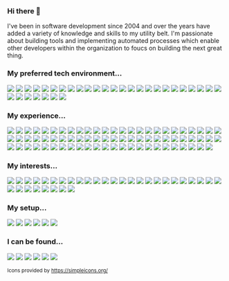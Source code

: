 ### Hi there 👋

I've been in software development since 2004 and over the years have added a variety of knowledge and skills to my utility belt. I'm passionate about building tools and implementing automated processes which enable other developers within the organization to foucs on building the next great thing.

### My preferred tech environment...
[<img src="https://img.shields.io/badge/CSS3-1572B6?style=for-the-badge&logo=css3&logoColor=white" />]()
[<img src="https://img.shields.io/badge/Datadog-632CA6?style=for-the-badge&logo=datadog&logoColor=white" />]()
[<img src="https://img.shields.io/badge/Dependabot-025E8C?style=for-the-badge&logo=dependabot&logoColor=white" />]()
[<img src="https://img.shields.io/badge/ESLint-4B32C3?style=for-the-badge&logo=eslint&logoColor=white" />]()
[<img src="https://img.shields.io/badge/Figma-F24E1E?style=for-the-badge&logo=figma&logoColor=white" />]()
[<img src="https://img.shields.io/badge/Git-F05032?style=for-the-badge&logo=git&logoColor=white" />]()
[<img src="https://img.shields.io/badge/GitHub Actions-2088FF?style=for-the-badge&logo=githubactions&logoColor=white" />]()
[<img src="https://img.shields.io/badge/GitHub CoPilot-000000?style=for-the-badge&logo=githubcopilot&logoColor=white" />]()
[<img src="https://img.shields.io/badge/Homebrew-FBB040?style=for-the-badge&logo=homebrew&logoColor=black" />]()
[<img src="https://img.shields.io/badge/HTML5-E34F26?style=for-the-badge&logo=html5&logoColor=white" />]()
[<img src="https://img.shields.io/badge/i18next-26A69A?style=for-the-badge&logo=i18next&logoColor=white" />]()
[<img src="https://img.shields.io/badge/JavaScript-F7DF1E?style=for-the-badge&logo=javascript&logoColor=black" />]()
[<img src="https://img.shields.io/badge/Jest-C21325?style=for-the-badge&logo=jest&logoColor=white" />]()
[<img src="https://img.shields.io/badge/JSON-000000?style=for-the-badge&logo=json&logoColor=white" />]()
[<img src="https://img.shields.io/badge/Markdown-000000?style=for-the-badge&logo=markdown&logoColor=white" />]()
[<img src="https://img.shields.io/badge/MUI-007FFF?style=for-the-badge&logo=mui&logoColor=white" />]()
[<img src="https://img.shields.io/badge/Next.js-000000?style=for-the-badge&logo=Next.js&logoColor=white" />]()
[<img src="https://img.shields.io/badge/Node.js-339933?style=for-the-badge&logo=node.js&logoColor=white" />]()
[<img src="https://img.shields.io/badge/npm-CB3837?style=for-the-badge&logo=npm&logoColor=white" />]()
[<img src="https://img.shields.io/badge/Prettier-F7B93E?style=for-the-badge&logo=prettier&logoColor=black" />]()
[<img src="https://img.shields.io/badge/React-61DAFB?style=for-the-badge&logo=react&logoColor=black" />]()
[<img src="https://img.shields.io/badge/React Query-FF4154?style=for-the-badge&logo=react-query&logoColor=white" />]()
[<img src="https://img.shields.io/badge/React Router-CA4245?style=for-the-badge&logo=reactrouter&logoColor=white" />]()
[<img src="https://img.shields.io/badge/Sass-CC6699?style=for-the-badge&logo=sass&logoColor=white" />]()
[<img src="https://img.shields.io/badge/SemVer-3F4551?style=for-the-badge&logo=semver&logoColor=white" />]()
[<img src="https://img.shields.io/badge/SonarLint-CB2029?style=for-the-badge&logo=sonarlint&logoColor=white" />]()
[<img src="https://img.shields.io/badge/Storybook-FF4785?style=for-the-badge&logo=storybook&logoColor=white" />]()
[<img src="https://img.shields.io/badge/Testing Library-E33332?style=for-the-badge&logo=testing-library&logoColor=white" />]()
[<img src="https://img.shields.io/badge/TypeScript-007ACC?style=for-the-badge&logo=typescript&logoColor=white" />]()
[<img src="https://img.shields.io/badge/Vercel-000000?style=for-the-badge&logo=vercel&logoColor=white" />]()
[<img src="https://img.shields.io/badge/Webpack-8DD6F9?style=for-the-badge&logo=webpack&logoColor=black" />]()
[<img src="https://img.shields.io/badge/Yarn-2C8EBB?style=for-the-badge&logo=yarn&logoColor=white" />]()

### My experience...
[<img src="https://img.shields.io/badge/Adobe InDesign-FF3366?style=for-the-badge&logo=adobeindesign&logoColor=white" />]()
[<img src="https://img.shields.io/badge/Adobe Photoshop-31A8FF?style=for-the-badge&logo=adobephotoshop&logoColor=white" />]()
[<img src="https://img.shields.io/badge/Adobe XD-FF61F6?style=for-the-badge&logo=adobexd&logoColor=white" />]()
[<img src="https://img.shields.io/badge/Ant Design-0170FE?style=for-the-badge&logo=antdesign&logoColor=white" />]()
[<img src="https://img.shields.io/badge/Apollo GraphQL-311C87?style=for-the-badge&logo=apollographql&logoColor=white" />]()
[<img src="https://img.shields.io/badge/Asana-F06A6A?style=for-the-badge&logo=asana&logoColor=white" />]()
[<img src="https://img.shields.io/badge/Atlassian-0052CC?style=for-the-badge&logo=atlassian&logoColor=white" />]()
[<img src="https://img.shields.io/badge/AWS-232F3E?style=for-the-badge&logo=amazonwebservices&logoColor=white" />]()
[<img src="https://img.shields.io/badge/Axios-5A29E4?style=for-the-badge&logo=axios&logoColor=white" />]()
[<img src="https://img.shields.io/badge/Babel-F9DC3E?style=for-the-badge&logo=babel&logoColor=black" />]()
[<img src="https://img.shields.io/badge/Backendless-1D77BD?style=for-the-badge&logo=backendless&logoColor=white" />]()
[<img src="https://img.shields.io/badge/Basecamp-1D2D35?style=for-the-badge&logo=basecamp&logoColor=white" />]()
[<img src="https://img.shields.io/badge/Bitbucket-0052CC?style=for-the-badge&logo=bitbucket&logoColor=white" />]()
[<img src="https://img.shields.io/badge/Buffer-231F20?style=for-the-badge&logo=buffer&logoColor=white" />]()
[<img src="https://img.shields.io/badge/Campaign Monitor-111324?style=for-the-badge&logo=campaignmonitor&logoColor=white" />]()
[<img src="https://img.shields.io/badge/Chart.js-FF6384?style=for-the-badge&logo=chart.js&logoColor=white" />]()
[<img src="https://img.shields.io/badge/cPanel-FF6C2C?style=for-the-badge&logo=cpanel&logoColor=white" />]()
[<img src="https://img.shields.io/badge/Cypress-69D3A7?style=for-the-badge&logo=cypress&logoColor=white" />]()
[<img src="https://img.shields.io/badge/Discord-5865F2?style=for-the-badge&logo=discord&logoColor=white" />]()
[<img src="https://img.shields.io/badge/Django-092E20?style=for-the-badge&logo=django&logoColor=white" />]()
[<img src="https://img.shields.io/badge/Docker-2496ED?style=for-the-badge&logo=docker&logoColor=white" />]()
[<img src="https://img.shields.io/badge/Dribbble-EA4C89?style=for-the-badge&logo=dribbble&logoColor=white" />]()
[<img src="https://img.shields.io/badge/Dropbox-0061FF?style=for-the-badge&logo=dropbox&logoColor=white" />]()
[<img src="https://img.shields.io/badge/Eclipse IDE-2C2255?style=for-the-badge&logo=eclipseide&logoColor=white" />]()
[<img src="https://img.shields.io/badge/Elementor-92003B?style=for-the-badge&logo=elementor&logoColor=white" />]()
[<img src="https://img.shields.io/badge/Evernote-00A82D?style=for-the-badge&logo=evernote&logoColor=white" />]()
[<img src="https://img.shields.io/badge/Font Awesome-528DD7?style=for-the-badge&logo=fontawesome&logoColor=white" />]()
[<img src="https://img.shields.io/badge/GitKraken-179287?style=for-the-badge&logo=gitkraken&logoColor=white" />]()
[<img src="https://img.shields.io/badge/Google_Cloud-4285F4?style=for-the-badge&logo=google-cloud&logoColor=white" />]()
[<img src="https://img.shields.io/badge/IcoMoon-825794?style=for-the-badge&logo=icomoon&logoColor=white" />]()
[<img src="https://img.shields.io/badge/IFTTT-000000?style=for-the-badge&logo=ifttt&logoColor=white" />]()
[<img src="https://img.shields.io/badge/InVision-FF3366?style=for-the-badge&logo=invision&logoColor=white" />]()
[<img src="https://img.shields.io/badge/IPFS-65C2CB?style=for-the-badge&logo=ipfs&logoColor=white" />]()
[<img src="https://img.shields.io/badge/Jenkins-D24939?style=for-the-badge&logo=jenkins&logoColor=white" />]()
[<img src="https://img.shields.io/badge/Jira-0052CC?style=for-the-badge&logo=jira&logoColor=white" />]()
[<img src="https://img.shields.io/badge/Kali Linux-557C94?style=for-the-badge&logo=kalilinux&logoColor=white" />]()
[<img src="https://img.shields.io/badge/Keybase-33A0FF?style=for-the-badge&logo=keybase&logoColor=white" />]()
[<img src="https://img.shields.io/badge/Keycloak-4D4D4D?style=for-the-badge&logo=keycloak&logoColor=white" />]()
[<img src="https://img.shields.io/badge/Less-1D365D?style=for-the-badge&logo=less&logoColor=white" />]()
[<img src="https://img.shields.io/badge/Magento-EE672F?style=for-the-badge&logo=magento&logoColor=white" />]()
[<img src="https://img.shields.io/badge/MailChimp-FFE01B?style=for-the-badge&logo=mailchimp&logoColor=black" />]()
[<img src="https://img.shields.io/badge/Material Design-757575?style=for-the-badge&logo=material-design&logoColor=white" />]()
[<img src="https://img.shields.io/badge/Microsoft Teams-6264A7?style=for-the-badge&logo=microsoftteams&logoColor=white" />]()
[<img src="https://img.shields.io/badge/Miro-050038?style=for-the-badge&logo=miro&logoColor=white" />]()
[<img src="https://img.shields.io/badge/MongoDB-47A248?style=for-the-badge&logo=mongodb&logoColor=white" />]()
[<img src="https://img.shields.io/badge/Nrwl-96D7E8?style=for-the-badge&logo=nrwl&logoColor=black" />]()
[<img src="https://img.shields.io/badge/Nx-143055?style=for-the-badge&logo=nx&logoColor=white" />]()
[<img src="https://img.shields.io/badge/PagerDuty-06AC38?style=for-the-badge&logo=pagerduty&logoColor=black" />]()
[<img src="https://img.shields.io/badge/PHP-777BB4?style=for-the-badge&logo=php&logoColor=white" />]()
[<img src="https://img.shields.io/badge/Pingdom-FFF000?style=for-the-badge&logo=pingdom&logoColor=black" />]()
[<img src="https://img.shields.io/badge/Postman-FF6C37?style=for-the-badge&logo=postman&logoColor=white" />]()
[<img src="https://img.shields.io/badge/Python-3776AB?style=for-the-badge&logo=python&logoColor=white" />]()
[<img src="https://img.shields.io/badge/RSS-FFA500?style=for-the-badge&logo=rss&logoColor=white" />]()
[<img src="https://img.shields.io/badge/Sentry-362D59?style=for-the-badge&logo=sentry&logoColor=white" />]()
[<img src="https://img.shields.io/badge/Shopify-7AB55C?style=for-the-badge&logo=shopify&logoColor=white" />]()
[<img src="https://img.shields.io/badge/Sketch-F7B500?style=for-the-badge&logo=sketch&logoColor=black" />]()
[<img src="https://img.shields.io/badge/Slack-4A154B?style=for-the-badge&logo=slack&logoColor=white" />]()
[<img src="https://img.shields.io/badge/SmugMug-6DB944?style=for-the-badge&logo=smugmug&logoColor=white" />]()
[<img src="https://img.shields.io/badge/SonarCloud-F3702A?style=for-the-badge&logo=sonarcloud&logoColor=white" />]()
[<img src="https://img.shields.io/badge/SonarQube-4E9BCD?style=for-the-badge&logo=sonarqube&logoColor=white" />]()
[<img src="https://img.shields.io/badge/Square-3E4348?style=for-the-badge&logo=square&logoColor=white" />]()
[<img src="https://img.shields.io/badge/styled components-DB7093?style=for-the-badge&logo=styled-components&logoColor=white" />]()
[<img src="https://img.shields.io/badge/Sublime Text-FF9800?style=for-the-badge&logo=sublimetext&logoColor=white" />]()
[<img src="https://img.shields.io/badge/Swagger-85EA2D?style=for-the-badge&logo=swagger&logoColor=black" />]()
[<img src="https://img.shields.io/badge/Telegram-26A5E4?style=for-the-badge&logo=telegram&logoColor=white" />]()
[<img src="https://img.shields.io/badge/Trello-0052CC?style=for-the-badge&logo=trello&logoColor=white" />]()
[<img src="https://img.shields.io/badge/Vim-019733?style=for-the-badge&logo=vim&logoColor=white" />]()
[<img src="https://img.shields.io/badge/VirtualBox-183A61?style=for-the-badge&logo=virtualbox&logoColor=white" />]()
[<img src="https://img.shields.io/badge/VMware-607078?style=for-the-badge&logo=vmware&logoColor=white" />]()
[<img src="https://img.shields.io/badge/WordPress-21759B?style=for-the-badge&logo=wordpress&logoColor=white" />]()
[<img src="https://img.shields.io/badge/Xcode-147EFB?style=for-the-badge&logo=xcode&logoColor=white" />]()
[<img src="https://img.shields.io/badge/Zapier-FF4A00?style=for-the-badge&logo=zapier&logoColor=white" />]()
[<img src="https://img.shields.io/badge/Zendesk-03363D?style=for-the-badge&logo=zendesk&logoColor=white" />]()
[<img src="https://img.shields.io/badge/Zoom-2D8CFF?style=for-the-badge&logo=zoom&logoColor=white" />]()

### My interests...
[<img src="https://img.shields.io/badge/AllTrails-428813?style=for-the-badge&logo=alltrails&logoColor=white" />]()
[<img src="https://img.shields.io/badge/Apple TV-000000?style=for-the-badge&logo=appletv&logoColor=white" />]()
[<img src="https://img.shields.io/badge/Atari-E4202E?style=for-the-badge&logo=atari&logoColor=white" />]()
[<img src="https://img.shields.io/badge/Chromatic-FC521F?style=for-the-badge&logo=chromatic&logoColor=white" />]()
[<img src="https://img.shields.io/badge/Code Climate-000000?style=for-the-badge&logo=codeclimate&logoColor=white" />]()
[<img src="https://img.shields.io/badge/Crunchyroll-F47521?style=for-the-badge&logo=crunchyroll&logoColor=white" />]()
[<img src="https://img.shields.io/badge/DC_Entertainment-0078F0?style=for-the-badge&logo=dc-entertainment&logoColor=white" />]()
[<img src="https://img.shields.io/badge/Duolingo-58CC02?style=for-the-badge&logo=duolingo&logoColor=white" />]()
[<img src="https://img.shields.io/badge/Epic_Games-313131?style=for-the-badge&logo=epic-games&logoColor=white" />]()
[<img src="https://img.shields.io/badge/Ethereum-3C3C3D?style=for-the-badge&logo=ethereum&logoColor=white" />]()
[<img src="https://img.shields.io/badge/Ford-003478?style=for-the-badge&logo=ford&logoColor=white" />]()
[<img src="https://img.shields.io/badge/Funimation-5B0BB5?style=for-the-badge&logo=funimation&logoColor=white" />]()
[<img src="https://img.shields.io/badge/GIPHY-FF6666?style=for-the-badge&logo=giphy&logoColor=white" />]()
[<img src="https://img.shields.io/badge/haveibeenpwned-2A6379?style=for-the-badge&logo=haveibeenpwned&logoColor=white" />]()
[<img src="https://img.shields.io/badge/Home Assistant-18BCF2?style=for-the-badge&logo=homeassistant&logoColor=white" />]()
[<img src="https://img.shields.io/badge/Minecraft-62B47A?style=for-the-badge&logo=minecraft&logoColor=white" />]()
[<img src="https://img.shields.io/badge/NASA-E03C31?style=for-the-badge&logo=nasa&logoColor=white" />]()
[<img src="https://img.shields.io/badge/Nintendo Switch-E60012?style=for-the-badge&logo=nintendoswitch&logoColor=white" />]()
[<img src="https://img.shields.io/badge/OpenAI-412991?style=for-the-badge&logo=openai&logoColor=white" />]()
[<img src="https://img.shields.io/badge/OpenSea-2081E2?style=for-the-badge&logo=opensea&logoColor=white" />]()
[<img src="https://img.shields.io/badge/OWASP-000000?style=for-the-badge&logo=owasp&logoColor=white" />]()
[<img src="https://img.shields.io/badge/Pokémon-FFCB05?style=for-the-badge&logo=Pokemon&logoColor=black" />]()
[<img src="https://img.shields.io/badge/Prime Video-1F2E3E?style=for-the-badge&logo=primevideo&logoColor=white" />]()
[<img src="https://img.shields.io/badge/Smart Things-15BFFF?style=for-the-badge&logo=smartthings&logoColor=white" />]()
[<img src="https://img.shields.io/badge/SpaceX-000000?style=for-the-badge&logo=spacex&logoColor=white" />]()
[<img src="https://img.shields.io/badge/Spotify-1DB954?style=for-the-badge&logo=spotify&logoColor=white" />]()
[<img src="https://img.shields.io/badge/Starbucks-006241?style=for-the-badge&logo=starbucks&logoColor=white" />]()
[<img src="https://img.shields.io/badge/Tomorrowland-000000?style=for-the-badge&logo=tomorrowland&logoColor=white" />]()
[<img src="https://img.shields.io/badge/Twitch-9146FF?style=for-the-badge&logo=twitch&logoColor=white" />]()
[<img src="https://img.shields.io/badge/Udemy-EC5252?style=for-the-badge&logo=udemy&logoColor=white" />]()
[<img src="https://img.shields.io/badge/Xbox-107C10?style=for-the-badge&logo=xbox&logoColor=white" />]()
[<img src="https://img.shields.io/badge/YouTube_Music-FF0000?style=for-the-badge&logo=youtube-music&logoColor=white" />]()
[<img src="https://img.shields.io/badge/Zigbee-EB0443?style=for-the-badge&logo=zigbee&logoColor=white" />]()


### My setup...

[<img src="https://img.shields.io/badge/Apple-MacBook_Pro-999999?style=for-the-badge&logo=apple&logoColor=white" />]()
[<img src="https://img.shields.io/badge/Bose-000000?style=for-the-badge&logo=bose&logoColor=white" />]()
[<img src="https://img.shields.io/badge/Brave-FB542B?style=for-the-badge&logo=brave&logoColor=white" />]()
[<img src="https://img.shields.io/badge/GitHub-181717?style=for-the-badge&logo=github&logoColor=white" />]()
[<img src="https://img.shields.io/badge/LG-A50034?style=for-the-badge&logo=lg&logoColor=white" />]()
[<img src="https://img.shields.io/badge/Visual Studio Code-0089D6?style=for-the-badge&logo=visual-studio-code&logoColor=white" />]()

### I can be found...
[<img src="https://img.shields.io/badge/CodePen-000000?style=for-the-badge&logo=codepen&logoColor=white" />](https://codepen.io/cwsites)
[<img src="https://img.shields.io/badge/GitHub-181717?style=for-the-badge&logo=github&logoColor=white" />](https://github.com/CWSites)
[<img src="https://img.shields.io/badge/LinkedIn-0077B5?style=for-the-badge&logo=linkedin&logoColor=white" />](https://www.linkedin.com/in/cwsites/)
[<img src="https://img.shields.io/badge/Medium-12100E?style=for-the-badge&logo=medium&logoColor=white" />](https://medium.com/@cwsites)
[<img src="https://img.shields.io/badge/Reddit-FF4500?style=for-the-badge&logo=reddit&logoColor=white" />](https://www.reddit.com/user/I4MBATM4N)
[<img src="https://img.shields.io/badge/Stack_Overflow-FE7A16?style=for-the-badge&logo=stack-overflow&logoColor=white" />](https://stackoverflow.com/users/1272404/cwsites)

<small>Icons provided by https://simpleicons.org/</small>

